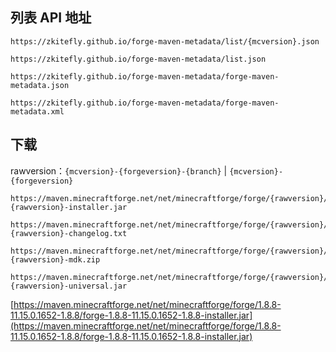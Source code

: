 ## 列表 API 地址

```
https://zkitefly.github.io/forge-maven-metadata/list/{mcversion}.json
```

```
https://zkitefly.github.io/forge-maven-metadata/list.json
```

```
https://zkitefly.github.io/forge-maven-metadata/forge-maven-metadata.json
```

```
https://zkitefly.github.io/forge-maven-metadata/forge-maven-metadata.xml
```

## 下载

rawversion：`{mcversion}-{forgeversion}-{branch}` | `{mcversion}-{forgeversion}`


```
https://maven.minecraftforge.net/net/minecraftforge/forge/{rawversion}/forge-{rawversion}-installer.jar
```

```
https://maven.minecraftforge.net/net/minecraftforge/forge/{rawversion}/forge-{rawversion}-changelog.txt
```

```
https://maven.minecraftforge.net/net/minecraftforge/forge/{rawversion}/forge-{rawversion}-mdk.zip
```

```
https://maven.minecraftforge.net/net/minecraftforge/forge/{rawversion}/forge-{rawversion}-universal.jar
```

[https://maven.minecraftforge.net/net/minecraftforge/forge/1.8.8-11.15.0.1652-1.8.8/forge-1.8.8-11.15.0.1652-1.8.8-installer.jar](https://maven.minecraftforge.net/net/minecraftforge/forge/1.8.8-11.15.0.1652-1.8.8/forge-1.8.8-11.15.0.1652-1.8.8-installer.jar)